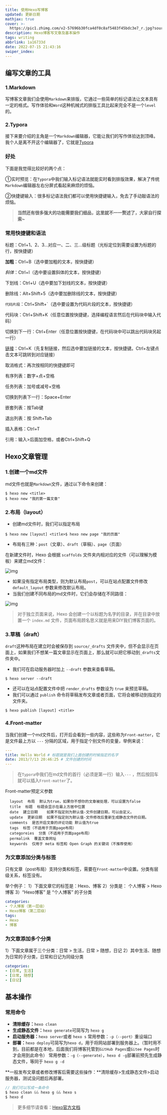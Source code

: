 ```yaml
---
title: 使用Hexo写博客
updated: 更新日期
mathjax: true
cover: >-
  https://pic1.zhimg.com/v2-57696b30fca4df0c8af5483f45bdc3e7_r.jpg?source=172ae18b
description: Hexo博客写文章及基本操作
tags: writing
abbrlink: 1a16733d
date: 2022-07-15 21:43:16
swiper_index:
---
```


## 编写文章的工具

### 1.Markdown

写博客文章我们会使用`Markdown`来排版，它通过一些简单的标记语法让文本具有一定的格式。写作体验和`Word`这种机械式的排版工具比起来完全不是一个`level`的。

### 2.Typora

接下来要介绍的主角是一个`Markdown`编辑器，它能让我们的写作体验达到顶峰。我个人是离不开这个编辑器了，它就是[Typora](https://link.zhihu.com/?target=https%3A//www.typora.io/)

### 好处

下面是我觉得比较好的两个点：

①实时预览：在`Typora`中我们输入标记语法就能实时看到排版效果，解决了传统`Markdown`编辑器左右分屏式看起来麻烦的烦恼。

②快捷键输入：很多标记语法我们都可以使用快捷键输入，免去了手动敲语法的烦恼。

> **当然还有很多强大的功能需要我们细品，这里就不一一赘述了，大家自行探索~**

### 常用快捷键和语法

标题：Ctrl+1、2、3...对应一、二、三...级标题（光标定位到需要设置为标题的行，按快捷键）

**加粗**：Ctrl+B（选中要加粗的文本，按快捷键）

*斜体*：Ctrl+I（选中要设置斜体的文本，按快捷键）

下划线：Ctrl+U（选中要加下划线的文本，按快捷键）

删除线：Alt+Shift+5（选中要加删除线的文本，按快捷键）

`代码片段`：Ctrl+Shift+`（选中要设置为代码片段的文本，按快捷键）

代码块：Ctrl+Shift+K（任意位置按快捷键，选择编程语言然后在代码块中输入代码）

切换到下一行：Ctrl+Enter（任意位置按快捷键，在代码块中可以跳出代码块另起一行）

[链接](https://link.zhihu.com/?target=https%3A//www.baidu.com/)：Ctrl+K（先复制链接，然后选中要加链接的文本，按快捷键。Ctrl+左键点击文本可跳转到对应链接）

取消格式：再次按相同的快捷键即可

有序列表：数字+点+空格

任务列表：加号或减号+空格

切换到列表下一行：Space+Enter

嵌套列表：按Tab键

退出列表：按 Shift+Tab

插入表格：Ctrl+T

引用：输入>后面加空格，或者Ctrl+Shift+Q

## Hexo文章管理

### 1.创建一个md文件

md文件也就是`Markdown`文件，通过以下命令来创建：

```text
$ hexo new <title>
$ hexo new "我的第一篇文章"
```

### 2.布局（layout）

- 创建md文件时，我们可以指定布局

```
$ hexo new [layout] <title>$ hexo new page "我的页面"
```

- 布局有三种：`post`（文章）、`draft`（草稿）、`page`（页面）

在新建文件时，Hexo 会根据 `scaffolds` 文件夹内相对应的文件（可以理解为模板）来建立md文件：

![img](../img/v2-2683cfb7e862381166e609ef37210a99_720w.png)



- 如果没有指定布局类型，则为默认布局`post`，可以在站点配置文件修改 `default_layout` 参数来修改默认布局。
- 当我们创建不同布局的md文件时，它们会存储在不同路径：

![img](../img/v2-81c1aa7b55f1ae6767b3563127a22156_720w.jpg)

> 对于独立页面来说，Hexo 会创建一个以标题为名字的目录，并在目录中放置一个 `index.md` 文件，页面布局顾名思义就是用来DIY我们博客页面的。

### 3.草稿（draft）

`draft`这种布局在建立时会被保存到 `source/_drafts` 文件夹中，但不会显示在页面上，如果我们不想某一篇文章显示在页面上，那么就可以把它移动到`_drafts`文件夹中。

- 我们可在启动服务器时加上 `--draft` 参数来查看草稿。

```
$ hexo server --draft
```

- 还可以在站点配置文件中把 `render_drafts` 参数设为 `true` 来预览草稿。
- 我们可以通过 `publish` 命令将草稿发布文章或者页面，它将会被移动到指定的文件夹。

```
$ hexo publish [layout] <title>
```

### 4.Front-matter

当我们创建一个md文件后，打开后会看到一些内容，这些称为`Front-matter`，它是文件最上方以 `---` 分隔的区域，用于指定个别文件的变量，举例来说：

```yaml
---
title: Hello World # 标题就是我们上面创建的时候指定的名字
date: 2013/7/13 20:46:25 # 文件创建的时间
---
```

> 在`Typora`中我们在md文件的首行（必须是第一行）输入`---` ，然后按回车就可以插入`Front-matter`了。

Front-matter预定义参数

```text
  layout  布局  默认为true，如果你不想你的文章被处理，可以设置为false
  title  标题  标题会显示在最上方居中位置     
  date  建立日期    如果不指定则为默认值-文件创建日期，可以自定义。
  update  更新日期  如果不指定则为默认值-文件修改后重新生成静态文件的日期。
  comments  是否开启文章的评论功能 默认值为true
  tags  标签（不适用于页面page布局）
  categoreies  分类（不适用于页面page布局）
  permalink  覆盖文章网址
  keywords  仅用于 meta 标签和 Open Graph 的关键词（不推荐使用）
```

### 为文章添加分类与标签

只有文章（post布局）支持分类和标签，需要在`Front-matter`中设置。分类有层级关系，标签没有。

举个例子：
1）下面文章它的标签是：Hexo、博客
2）分类是： 个人博客 > Hexo博客
3）“Hexo博客” 是 “个人博客” 的子分类

```yaml
categories:
- 个人博客（第一层级）
- Hexo博客（第二层级）
tags:
- Hexo
- 博客
```

### 为文章添加多个分类

1）下面文章属于三个分类：日常 > 生活，日常 > 随想，日记
2）其中生活、随想为日常的子分类，日常和日记为同级分类

```yaml
categories:
- [日常, 生活]
- [日常, 随想]
- [日记]
```

## 基本操作

### 常用命令

- **清除缓存：**`hexo clean`
- **生成静态文件：**`hexo generate`可简写为 `hexo g`
- **启动服务器：**`hexo server`或者 `hexo s` 常用参数：`-p（--port）`重设端口
- **部署：**`hexo deploy`可简写为`hexo d`，用于将网站部署到服务器上。（暂时用不到，目前都是在本地，后面我们将博客托管到`GitHub Pages`或`Gitee Pages`时才会用到此命令）
  常用参数：`-g（--generate）`，`hexo d -g`部署前预先生成静态文件，等同于 `hexo g -d`

**一般发布文章或者修改博客后需要这些操作：**清除缓存>生成静态文件>启动服务器，测试没问题后再部署。

```csharp
// 我们可以写成一条命令
$ hexo clean && hexo g && hexo s
$ hexo d
```

> 更多细节请查看：[Hexo官方文档](https://link.zhihu.com/?target=https%3A//hexo.bootcss.com/docs/)